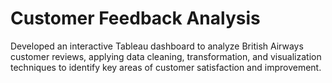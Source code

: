# Customer Feedback Analysis
Developed an interactive Tableau dashboard to analyze British Airways customer reviews, applying data cleaning, transformation, and visualization techniques to identify key areas of customer satisfaction and improvement.
